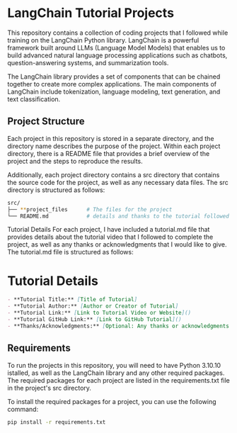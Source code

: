 # LangChain Tutorial Projects
This repository contains a collection of coding projects that I followed while training on the LangChain Python library. LangChain is a powerful framework built around LLMs (Language Model Models) that enables us to build advanced natural language processing applications such as chatbots, question-answering systems, and summarization tools.

The LangChain library provides a set of components that can be chained together to create more complex applications. The main components of LangChain include tokenization, language modeling, text generation, and text classification.

## Project Structure
Each project in this repository is stored in a separate directory, and the directory name describes the purpose of the project. Within each project directory, there is a README file that provides a brief overview of the project and the steps to reproduce the results.

Additionally, each project directory contains a src directory that contains the source code for the project, as well as any necessary data files. The src directory is structured as follows:

``` bash
src/
├── **project_files      # The files for the project
└── README.md            # details and thanks to the tutorial followed
```
Tutorial Details
For each project, I have included a tutorial.md file that provides details about the tutorial video that I followed to complete the project, as well as any thanks or acknowledgments that I would like to give. The tutorial.md file is structured as follows:

# Tutorial Details
```markdown
- **Tutorial Title:** [Title of Tutorial]
- **Tutorial Author:** [Author or Creator of Tutorial]
- **Tutorial Link:** [Link to Tutorial Video or Website]()
- **Tutorial GitHub Link:** [Link to GitHub Tutorial]()
- **Thanks/Acknowledgments:** [Optional: Any thanks or acknowledgments you would like to give]
```

## Requirements
To run the projects in this repository, you will need to have Python 3.10.10 istalled, as well as the LangChain library and any other required packages. The required packages for each project are listed in the requirements.txt file in the project's src directory.

To install the required packages for a project, you can use the following command:

```bash
pip install -r requirements.txt
```

